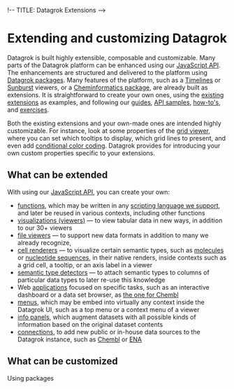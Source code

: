 !-- TITLE: Datagrok Extensions -->
<!-- SUBTITLE: -->

# Extending and customizing Datagrok

Datagrok is built highly extensible, composable and customizable. Many parts of the Datagrok platform can be
enhanced using our [JavaScript API](). The enhancements are structured and delivered to the platform using
[Datagrok packages](js-api.md). Many features of the platform, such as a [Timelines]() or [Sunburst]() viewers,
or a [Cheminformatics package](), are already built as extensions. It is straightforward to create your own ones,
using the [existing extensions](https://github.com/datagrok-ai/public/tree/master/packages) as examples, and
following our [guides](develop.md), [API samples](https://github.com/datagrok-ai/public/tree/master/packages/ApiSamples), [how-to's](how-to/develop-custom-viewer.md), and [exercises](exercises.md).

Both the existing extensions and your own-made ones are intended highly customizable. For instance,
look at some properties of the [grid viewer](), where you can set which tooltips to display, which grid lines
to present, and even add [conditional color coding](). Datagrok provides for introducing your own custom
properties specific to your extensions.

## What can be extended

With using our [JavaScript API](), you can create your own:

* [functions](), which may be written in any [scripting language we support](), and later be reused
  in various contexts, including other functions
* [visualizations (viewers)]() — to view tabular data in new ways, in addition to our 30+ viewers
* [file viewers]() — to support new data formats in addition to many we already recognize,
* [cell renderers]() — to visualize certain semantic types, such as [molecules]() or [nucleotide sequences](),
  in their native renders, inside contexts such as a grid cell, a tooltip, or an axis label in a viewer
* [semantic type detectors]() — to attach semantic types to columns of particular data types to later re-use this knowledge
* Web [applications]() focused on specific tasks, such as an interactive dashboard or a data set browser, as [the one for Chembl]()
* [menus](), which may be embed into virtually any context inside the Datagrok UI, such as a top menu or a context menu
  of a viewer
* [info panels](), which augment datasets with all possible kinds of information based on the original dataset contents
* [connections](), to add new public or in-house data sources to the Datagrok instance, such as [Chembl]() or [ENA]()

## What can be customized

Using packages 

<!-- Grid properties, etc. TBD -->